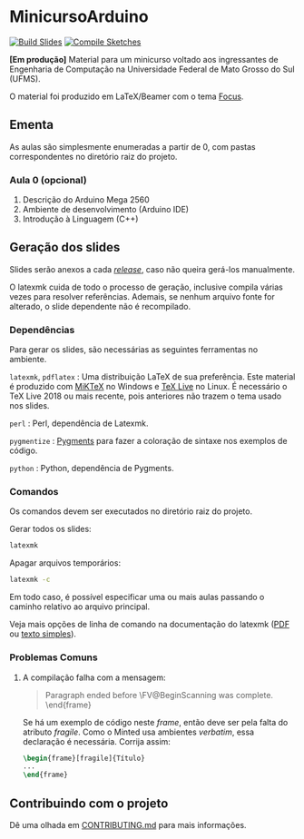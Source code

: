 # MinicursoArduino

[![Build Slides][gh-slides-badge]][gh-actions]
[![Compile Sketches][gh-sketches-badge]][gh-actions]

[gh-slides-badge]: https://github.com/guilhermgonzaga/MinicursoArduino/workflows/Build%20Slides/badge.svg
[gh-sketches-badge]: https://github.com/guilhermgonzaga/MinicursoArduino/workflows/Compile%20Sketches/badge.svg
[gh-actions]:     https://github.com/guilhermgonzaga/MinicursoArduino/actions


**[Em produção]** Material para um minicurso voltado aos ingressantes de Engenharia de Computação na Universidade Federal de Mato Grosso do Sul (UFMS).

O material foi produzido em LaTeX/Beamer com o tema [Focus](https://github.com/elauksap/focus-beamertheme).


## Ementa

As aulas são simplesmente enumeradas a partir de 0, com pastas correspondentes no diretório raiz do projeto.

### Aula 0 (opcional)

1. Descrição do Arduino Mega 2560
1. Ambiente de desenvolvimento (Arduino IDE)
1. Introdução à Linguagem (C++)


## Geração dos slides

Slides serão anexos a cada [*release*](https://github.com/guilhermgonzaga/MinicursoArduino/releases), caso não queira gerá-los manualmente.

O latexmk cuida de todo o processo de geração, inclusive compila várias vezes para resolver referências. Ademais, se nenhum arquivo fonte for alterado, o slide dependente não é recompilado.

### Dependências

Para gerar os slides, são necessárias as seguintes ferramentas no ambiente.

`latexmk`, `pdflatex`
: Uma distribuição LaTeX de sua preferência. Este material é produzido com [MiKTeX](https://miktex.org/) no Windows e [TeX Live](https://www.tug.org/texlive/) no Linux. É necessário o TeX Live 2018 ou mais recente, pois anteriores não trazem o tema usado nos slides.

`perl`
: Perl, dependência de Latexmk.

`pygmentize`
: [Pygments](https://pygments.org/) para fazer a coloração de sintaxe nos exemplos de código.

`python`
: Python, dependência de Pygments.

### Comandos

Os comandos devem ser executados no diretório raiz do projeto.

Gerar todos os slides:

```sh
latexmk
```

Apagar arquivos temporários:

```sh
latexmk -c
```

Em todo caso, é possível especificar uma ou mais aulas passando o caminho relativo ao arquivo principal.

Veja mais opções de linha de comando na documentação do latexmk ([PDF](http://linorg.usp.br/CTAN/support/latexmk/latexmk.pdf) ou [texto simples](http://linorg.usp.br/CTAN/support/latexmk/latexmk.txt)).

### Problemas Comuns

1. A compilação falha com a mensagem:

	> Paragraph ended before \FV@BeginScanning was complete. \end{frame}

	Se há um exemplo de código neste *frame*, então deve ser pela falta do atributo *fragile*. Como o Minted usa ambientes *verbatim*, essa declaração é necessária. Corrija assim:

	```latex
	\begin{frame}[fragile]{Título}
	...
	\end{frame}
	```


## Contribuindo com o projeto

Dê uma olhada em [CONTRIBUTING.md](./CONTRIBUTING.md) para mais informações.
